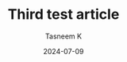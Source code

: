 ---
title: "Third test article"
date: 2024-07-09
layout: "article.njk"
tags: ["post"]
featuredImage: /assets/images/article-2.jpg
imageAlt: Mountain landscape
categories: ["Short Ride"] 
author: "Tasneem K"
featured: false 
---